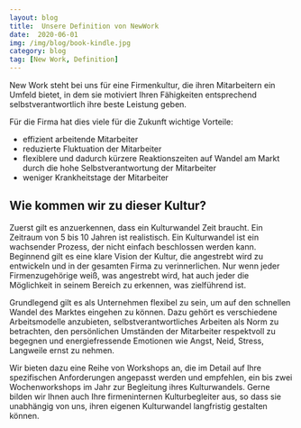 ```yaml
---
layout: blog
title:  Unsere Definition von NewWork
date:  2020-06-01
img: /img/blog/book-kindle.jpg
category: blog
tag: [New Work, Definition]
---
```


New Work steht bei uns für eine Firmenkultur, die ihren Mitarbeitern ein Umfeld bietet, in dem sie motiviert Ihren Fähigkeiten entsprechend selbstverantwortlich ihre beste Leistung geben.

Für die Firma hat dies viele für die Zukunft wichtige Vorteile:

<ul>
  <li style="list-style-type:disc;">effizient arbeitende Mitarbeiter</li>
  <li style="list-style-type:disc;">reduzierte Fluktuation der Mitarbeiter</li>
  <li style="list-style-type:disc;">flexiblere und dadurch kürzere Reaktionszeiten auf Wandel am Markt durch die hohe Selbstverantwortung der Mitarbeiter</li>
  <li style="list-style-type:disc;">weniger Krankheitstage der Mitarbeiter</li>
</ul>

## Wie kommen wir zu dieser Kultur?
Zuerst gilt es anzuerkennen, dass ein Kulturwandel Zeit braucht. Ein Zeitraum von 5 bis 10 Jahren ist realistisch. Ein Kulturwandel ist ein wachsender Prozess, der nicht einfach beschlossen werden kann.
Beginnend gilt es eine klare Vision der Kultur, die angestrebt wird zu entwickeln und in der gesamten Firma zu verinnerlichen.
Nur wenn jeder Firmenzugehörige weiß, was angestrebt wird, hat auch jeder die Möglichkeit in seinem Bereich zu erkennen, was zielführend ist.

Grundlegend gilt es als Unternehmen flexibel zu sein, um auf den schnellen Wandel des Marktes eingehen zu können.
Dazu gehört es verschiedene Arbeitsmodelle anzubieten, selbstverantwortliches Arbeiten als Norm zu betrachten, den persönlichen Umständen der Mitarbeiter respektvoll zu begegnen und energiefressende Emotionen wie Angst, Neid, Stress, Langweile ernst zu nehmen.

Wir bieten dazu eine Reihe von Workshops an, die im Detail auf Ihre spezifischen Anforderungen angepasst werden und empfehlen, ein bis zwei Wochenworkshops im Jahr zur Begleitung ihres Kulturwandels. Gerne bilden wir Ihnen auch Ihre firmeninternen Kulturbegleiter aus, so dass sie unabhängig von uns, ihren eigenen Kulturwandel langfristig gestalten können.
